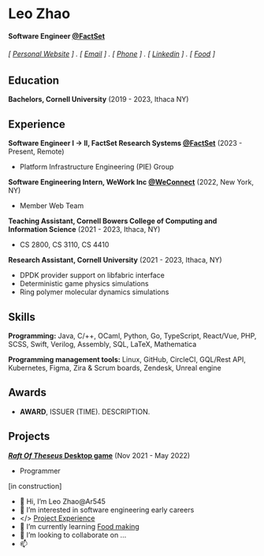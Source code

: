 Leo Zhao
======

#### Software Engineer [@FactSet](https://github.com/FactSet) 
###### [ [Personal Website](http://ar545.github.io) ] . [ [Email](zhaolitianleo@gmail.com) ] . [ [Phone](javascript:void(0)) ] . [ [Linkedin](https://www.linkedin.com/in/leo-z/) ] . [ [Food](https://www.notion.so/ar545/Foddie-bf2918a26e7747a4ae413e8c58dfadcc) ]


Education
---------

**Bachelors, Cornell University** (2019 - 2023, Ithaca NY)

Experience
---------
**Software Engineer I -> II, FactSet Research Systems [@FactSet](https://github.com/FactSet)** (2023 - Present, Remote)
- Platform Infrastructure Engineering (PIE) Group

**Software Engineering Intern, WeWork Inc [@WeConnect](https://github.com/WeConnect)** (2022, New York, NY)  
- Member Web Team

**Teaching Assistant, Cornell Bowers College of Computing and Information Science** (2021 - 2023, Ithaca, NY)
- CS 2800, CS 3110, CS 4410

**Research Assistant, Cornell University** (2021 - 2023, Ithaca, NY)
- DPDK provider support on libfabric interface 
- Deterministic game physics simulations 
- Ring polymer molecular dynamics simulations 

Skills
------

**Programming:** Java, C/++, OCaml, Python, Go, TypeScript, React/Vue, PHP, SCSS, Swift, Verilog, Assembly, SQL, LaTeX, Mathematica

**Programming management tools:** Linux, GitHub, CircleCI, GQL/Rest API, Kubernetes, Figma, Zira & Scrum boards, Zendesk, Unreal engine

Awards
------
- **AWARD**, ISSUER (TIME). DESCRIPTION.


Projects
--------
**[*Raft Of Theseus* Desktop game](https://gdiac.cs.cornell.edu/temp/showcase/gallery/raft_of_theseus/)** (Nov 2021 - May 2022)

- Programmer

[in construction]
- 👋 Hi, I’m Leo Zhao@Ar545
- 👀 I’m interested in software engineering early careers
- </> [Project Experience](https://drive.google.com/file/d/1N2nFHJAOWk6h0VqwBR22l7n8DIqrywc5/view?usp=sharing)
- 🌱 I’m currently learning [Food making](https://www.notion.so/ar545/Foddie-bf2918a26e7747a4ae413e8c58dfadcc) 
- 💞️ I’m looking to collaborate on ...
- 📫 


<!---
Ar545/Ar545 is a ✨ special ✨ repository because its `README.md` (this file) appears on your GitHub profile.
You can click the Preview link to take a look at your changes.
--->
